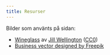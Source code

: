 ```yaml
---
title: Resurser
---
```


Bilder som använts på sidan:

- [Wineglass](https://pixabay.com/en/wineglass-wine-glass-wine-tasting-553467/) av [Jill Wellington](https://pixabay.com/en/users/jill111-334088/) ([CC0](https://creativecommons.org/publicdomain/zero/1.0/))
- [Business vector designed by Freepik](http://www.freepik.com/free-vector/businessman-silhouettes-avatars_722500.htm)

